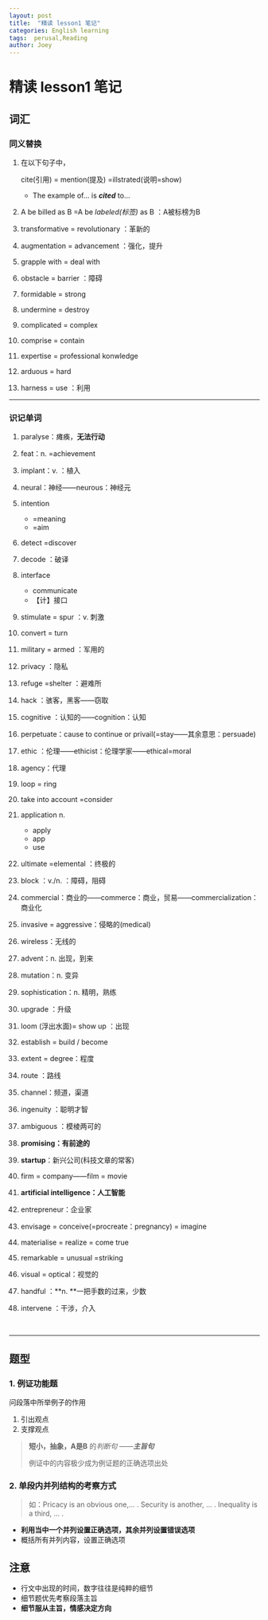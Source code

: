 ```yaml
---
layout: post
title:  "精读 lesson1 笔记"
categories: English learning
tags:  perusal,Reading
author: Joey
---
```




# 精读 lesson1 笔记

## 词汇

### 同义替换

1. 在以下句子中，

    cite(引用) = mention(提及) =illstrated(说明=show)  

   + The example of... is ***cited*** to...

2. A be billed as B =A be *labeled(标签)* as  B ：A被标榜为B

3. transformative = revolutionary  ：革新的

4. augmentation = advancement ：强化，提升

5. grapple with = deal with 

6. obstacle = barrier ：障碍

7. formidable = strong

8. undermine = destroy

9. complicated = complex

10. comprise = contain

11. expertise = professional konwledge

12. arduous = hard

13. harness = use ：利用

***

### 识记单词

1. paralyse：瘫痪，**无法行动**

2. feat：n.  =achievement

3. implant：v. ：植入

4. neural：神经——neurous：神经元

5. intention
   + =meaning
   + =aim

6. detect =discover

7. decode ：破译

8. interface
   + communicate
   + 【计】接口

9. stimulate = spur ：v. 刺激 

10. convert = turn

11. military = armed ：军用的

12. privacy ：隐私

13. refuge =shelter ：避难所

14. hack ：骇客，黑客——窃取

15. cognitive ：认知的——cognition：认知

16. perpetuate：cause to continue or privail(=stay——其余意思：persuade)

17. ethic ：伦理——ethicist：伦理学家——ethical=moral

18. agency：代理

19. loop = ring

20. take into account =consider

21. application  n.
    + apply
    + app
    + use

22. ultimate =elemental  ：终极的

23. block ：v./n. ：障碍，阻碍

24. commercial：商业的——commerce：商业，贸易——commercialization：商业化

25. invasive = aggressive：侵略的(medical)

26. wireless：无线的

27. advent：n. 出现，到来

28. mutation：n. 变异

29. sophistication：n. 精明，熟练

30. upgrade ：升级

31. loom (浮出水面)= show up ：出现

32. establish = build / become

33. extent = degree：程度

34. route ：路线

35. channel：频道，渠道

36. ingenuity ：聪明才智

37. ambiguous ：模棱两可的

38. **promising：有前途的**

39. **startup**：新兴公司(科技文章的常客)

40. firm = company——film = movie

41. **artificial intelligence：人工智能**

42. entrepreneur：企业家

43. envisage = conceive(=procreate：pregnancy) = imagine

44. materialise = realize = come true

45. remarkable = unusual =striking

46. visual = optical：视觉的

47. handful ：**n. **一把手数的过来，少数

48. intervene ：干涉，介入

    ​    

***

## 题型

### 1. 例证功能题

问段落中所举例子的作用

1. 引出观点
2. 支撑观点

>**短小，抽象，A是B** 的*判断句*  ——***主旨句***
>
>例证中的内容极少成为例证题的正确选项出处

### 2. 单段内并列结构的考察方式

>如：Pricacy is an obvious one,... . Security is another, ... . Inequality is a third, ... .

* **利用当中一个并列设置正确选项，其余并列设置错误选项**
* 概括所有并列内容，设置正确选项

## 注意

* 行文中出现的时间，数字往往是纯粹的细节
* 细节题优先考察段落主旨
* **细节服从主旨，情感决定方向**

